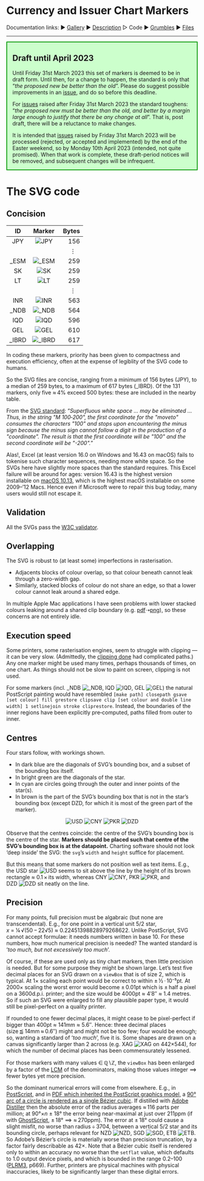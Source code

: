 # <a name="top">Currency and Issuer Chart Markers</a> #

Documentation links: 
&#9654;&#xFE0E;&nbsp;[Gallery](ChartMarkers_Gallery.md)
&#9654;&#xFE0E;&nbsp;[Description](ChartMarkers_Description.md)
&#9655;&#xFE0E;&nbsp;Code
&#9654;&#xFE0E;&nbsp;[Grumbles](ChartMarkers_Grumbles.md)
&#9654;&#xFE0E;&nbsp;[Files](ChartMarkers_Files.md)

--- 

<div style="background-color: #CCFFCC;  border: 2px solid #009900;  padding-left: 1em;  padding-right: 1em;">

## <a name="draft"></a>Draft until April 2023 ##

Until Friday 31st March 2023 this set of markers is deemed to be in draft form. 
Until then, for a change to happen, the standard is only that &ldquo;*the proposed new be better than the old*&rdquo;. 
Please do suggest possible improvements in an [issue](/issues), and do so before this deadline.

For [issues](/issues) raised after Friday 31st March 2023 the standard toughens: &ldquo;*the proposed new must be better than the old, and better by a margin large enough to justify that there be any change at all*&rdquo;. 
That is, post draft, there will be a reluctance to make changes.

It is intended that [issues](/issues) raised by Friday 31st March 2023 will be processed (rejected, or accepted and implemented) by the end of the Easter weekend, so by Monday 10th April 2023 (intended, not quite promised). 
When that work is complete, these draft-period notices will be removed, and subsequent changes will be infrequent.

</div>

# The SVG code #

## <a name="concision"></a>Concision ##

| &nbsp;ID&nbsp; | Marker | &nbsp;Bytes |
|:--:|:-:|-----:|
| JPY | ![JPY](../ChartMarkers/JPY.svg) | 156 |
| |  |  &numsp;&vellip;&numsp; |
| \_ESM | ![\_ESM](../ChartMarkers/\_ESM.svg) | 259 |
| SK | ![SK](../ChartMarkers/SK.svg) | 259 |
| LT | ![LT](../ChartMarkers/LT.svg) | 259 |
| |  |  &numsp;&vellip;&numsp; |
| INR | ![INR](../ChartMarkers/INR.svg) | 563 |
| \_NDB | ![\_NDB](../ChartMarkers/\_NDB.svg) | 564 |
| IQD | ![IQD](../ChartMarkers/IQD.svg) | 596 |
| GEL | ![GEL](../ChartMarkers/GEL.svg) | 610 |
| \_IBRD | ![\_IBRD](../ChartMarkers/\_IBRD.svg) | 617 |


In coding these markers, priority has been given to compactness and execution efficiency, often at the expense of legiblity of the SVG code to humans. 

So the SVG files are concise, ranging from a minimum of 156 bytes (<span class="markerID">JPY</span>), to a median of 259 bytes, to a maximum of 617 bytes (<span class="markerID">\_IBRD</span>). 
Of the 131 markers, only five &asymp;&#8239;4% exceed 500 bytes: these are included in the nearby table.

From the [SVG standard](http://svgwg.org/svg2-draft/single-page.html): &ldquo;*Superfluous white space &hellip; may be eliminated &hellip; Thus, in the string "M&nbsp;100&#8209;200", the first coordinate for the "moveto" consumes the characters "100" and stops upon encountering the minus sign because the minus sign cannot follow a digit in the production of a "coordinate". The result is that the first coordinate will be "100" and the second coordinate will be "-200".*&rdquo;

Alas!, Excel (at least version 16.0 on Windows and 16.43 on macOS) fails to tokenise such character sequences, needing more white space. 
So the SVGs here have slightly more spaces than the standard requires. 
This Excel failure will be around for ages: version&nbsp;16.43 is the highest version installable on [macOS&nbsp;10.13](http://en.wikipedia.org/wiki/MacOS_High_Sierra), which is the highest macOS installable on some 2009&ndash;&rsquo;12 Macs. 
Hence even if Microsoft were to repair this bug today, many users would still not escape it.


## <a name="validation"></a>Validation ##

All the SVGs pass the [W3C&nbsp;validator](http://validator.w3.org/).


## <a name="overlap"></a>Overlapping ##

The SVG is robust to (at least some) imperfections in rasterisation.  
* Adjacents blocks of colour overlap, so that colour beneath cannot leak through a zero-width gap.  
* Similarly, stacked blocks of colour do not share an edge, so that a lower colour cannot leak around a shared edge.

In multiple Apple Mac applications I have seen problems with lower stacked colours leaking around a shared clip boundary (e.g.&nbsp;[pdf](http://www.jdawiseman.com/2018/20180508_Sixties.pdf#Circle_00_00_04)&#10141;[png](http://www.jdawiseman.com/2018/20180508_Sixties_F63_3.png)), so these concerns are not entirely idle.

## <a name="speed"></a>Execution speed ##

Some printers, some rasterisation engines, seem to struggle with clipping &mdash; it can be very slow. 
(Admittedly, the [clipping done](http://github.com/jdaw1/placemat/blob/main/Documentation/fonts_glasses_decoration.md#filltexts) had complicated paths.) 
Any one marker might be used many times, perhaps thousands of times, on one chart. 
As things should not be slow to paint on screen, clipping is not used.

For some markers (incl. 
<nobr><span class="markerID">\_NDB</span> ![_NDB](../ChartMarkers/_NDB.svg),</nobr> 
<nobr><span class="markerID">IQD</span> ![IQD](../ChartMarkers/IQD.svg),</nobr> 
<nobr><span class="markerID">GEL</span> ![GEL](../ChartMarkers/GEL.svg))</nobr> 
the natural PostScript painting would have resembled `[make path] closepath gsave [set colour] fill grestore clipsave clip [set colour and double line width] 1 setlinejoin stroke cliprestore`. 
Instead, the boundaries of the inner regions have been explicitly pre&#8209;computed, paths filled from outer to inner.


## <a name="centres"></a>Centres ##

Four stars follow, with workings shown.  
* In dark blue are the diagonals of SVG&rsquo;s bounding box, and a subset of the bounding box itself.  
* In bright green are the diagonals of the star.  
* In cyan are circles going through the outer and inner points of the star(s).  
* In brown is the part of the SVG&rsquo;s bounding box that is not in the star&rsquo;s bounding box (except <span class="markerID">DZD</span>, for which it is most of the green part of the marker).

<div align="center">

![USD](USD_annotated.svg) ![CNY](CNY_annotated.svg) ![PKR](PKR_annotated.svg) ![DZD](DZD_annotated.svg)

</div>

Observe that the centres coincide: the centre of the SVG&rsquo;s bounding box is the centre of the star. 
**Markers should be placed such that centre of the SVG&rsquo;s bounding box is at the datapoint.** 
Charting software should not look &lsquo;deep inside&rsquo; the SVG: the `svg`&rsquo;s `width` and `height` suffice for placement.

But this means that some markers do not position well as text items. 
E.g., the 
<nobr><span class="markerID">USD</span> star ![USD](../ChartMarkers/USD.svg)</nobr>
seems to sit above the line by the height of its brown rectangle &asymp;&nbsp;0.1&#8239;&times;&#8239;its width, whereas 
<nobr><span class="markerID">CNY</span> ![CNY](../ChartMarkers/CNY.svg),</nobr> 
<nobr><span class="markerID">PKR</span> ![PKR](../ChartMarkers/PKR.svg),</nobr> and 
<nobr><span class="markerID">DZD</span> ![DZD](../ChartMarkers/DZD.svg)</nobr> sit neatly on the line.


## <a name="precision"></a>Precision ##

For many points, full precision must be algabraic (but none are transcendental). 
E.g., for one point in a vertical unit 5/2 star, <nobr>*x*&nbsp;=&nbsp;&frac14;&#8239;&radic;(50&#8239;&minus;&#8239;22&radic;5)</nobr> <nobr>&asymp;&nbsp;0.22451398828979268622.</nobr> 
Unlike PostScript, SVG cannot accept formulae: it needs numbers written in base&nbsp;10. 
For these numbers, how much numerical precision is needed? 
The wanted standard is &lsquo;*too&nbsp;much, but not excessively too&nbsp;much*&rsquo;.

Of course, if these are used only as tiny chart markers, then little precision is needed. 
But for some purpose they might be shown large. 
Let&rsquo;s test five decimal places for an SVG drawn on a `viewBox` that is of size 2, which is typical. 
At 1&times; scaling each point would be correct to within <nobr>&plusmn;&#8239;&frac12;&#8239;&middot;&#8239;10&#8315;&#8309;pt.</nobr> 
At 2000&times; scaling the worst error would become &plusmn;&#8239;0.01pt which is &plusmn;&#8239;half a pixel on a 3600d.p.i. printer; and the size would be 4000pt &asymp;&nbsp;4&prime;8&Prime; &asymp;&nbsp;1.4&nbsp;metres. 
So if such an SVG were enlarged to fill any plausible paper type, it would still be pixel-perfect on a quality printer.

If rounded to one fewer decimal places, it might cease to be pixel-perfect if bigger than 400pt &asymp;&nbsp;141mm &asymp;&nbsp;5.6&Prime;. 
Hence: three decimal places (size&#8239;&#10885;&#8239;14mm&#8239;&asymp;&#8239;0.6&Prime;) might and might not be too few; four would be enough; so, wanting a standard of &lsquo;*too&nbsp;much*&rsquo;, five it is. 
Some shapes are drawn on a canvas significantly larger than 2 across (e.g. 
<nobr><span class="markerID">XAG</span> ![XAG](../ChartMarkers/XAG.svg)</nobr> 
on 442&times;544), for which the number of decimal places has been commensurately lessened.

For those markers with many values &in;&#8239;&Qopf;&smallsetminus;&Zopf;, the `viewBox` has been enlarged by a factor of the [LCM](http://en.wikipedia.org/wiki/Least_common_multiple) of the denominators, making those values integer &DoubleLongRightArrow; fewer bytes yet more precision.

So the dominant numerical errors will come from elsewhere. 
E.g., in [PostScript](http://en.wikipedia.org/wiki/PostScript), and in [PDF which inherited the PostScript graphics model](http://en.wikipedia.org/wiki/PDF#PostScript_language), a [90&deg; arc of a circle is rendered as a single B&eacute;zier cubic](http://groups.google.com/g/comp.lang.postscript/c/B23RW2QpIjU). 
If distilled with [Adobe Distiller](http://en.wikipedia.org/wiki/Adobe_Distiller) then the absolute error of the radius averages &asymp;&#8239;116 parts per million; at 90&deg;&times;<i>n</i>&nbsp;&plusmn;&nbsp;18&deg; the error being near-maximal at just over 211ppm (if with [GhostScript](http://en.wikipedia.org/wiki/Ghostscript), &plusmn;&#8239;18&deg;&nbsp;&DoubleLongRightArrow;&nbsp;&asymp;&#8239;270ppm). 
The error at &plusmn;&#8239;18&deg; could cause a slight misfit, no worse than radius&#8239;&divide;&#8239;3704, between a vertical 5/2 star and its bounding circle, perhaps relevant for 
<nobr><span class="markerID">NZD</span> ![NZD](../ChartMarkers/NZD.svg),</nobr> 
<nobr><span class="markerID">SGD</span> ![SGD](../ChartMarkers/SGD.svg),</nobr> 
<nobr><span class="markerID">ETB</span> ![ETB](../ChartMarkers/ETB.svg).</nobr> 
So Adobe&rsquo;s B&eacute;zier&rsquo;s circle is materially worse than precision truncation, by a factor fairly describable as 42&times;. 
Note that a B&eacute;zier cubic itself is rendered only to within an accuracy no worse than the `setflat` value, which defaults to 1.0 output device pixels, and which is bounded in the range 0.2&ndash;100 ([PLRM3](http://www.adobe.com/jp/print/postscript/pdfs/PLRM.pdf), p669). 
Further, printers are physical machines with physical inaccuracies, likely to be significantly larger than these digital errors.
